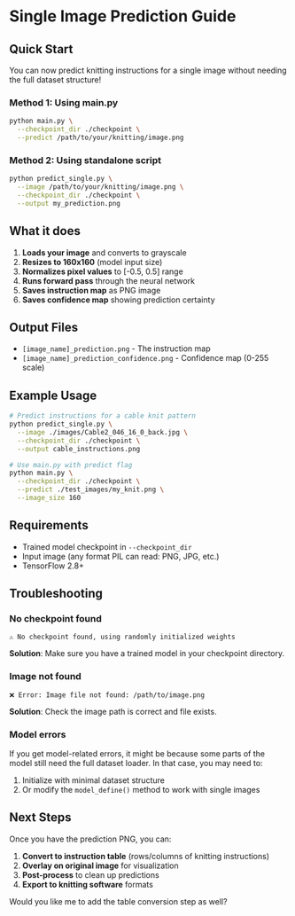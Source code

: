 # Single Image Prediction Guide

## Quick Start

You can now predict knitting instructions for a single image without needing the full dataset structure!

### Method 1: Using main.py

```bash
python main.py \
  --checkpoint_dir ./checkpoint \
  --predict /path/to/your/knitting/image.png
```

### Method 2: Using standalone script

```bash
python predict_single.py \
  --image /path/to/your/knitting/image.png \
  --checkpoint_dir ./checkpoint \
  --output my_prediction.png
```

## What it does

1. **Loads your image** and converts to grayscale
2. **Resizes to 160x160** (model input size)
3. **Normalizes pixel values** to [-0.5, 0.5] range
4. **Runs forward pass** through the neural network
5. **Saves instruction map** as PNG image
6. **Saves confidence map** showing prediction certainty

## Output Files

- `[image_name]_prediction.png` - The instruction map
- `[image_name]_prediction_confidence.png` - Confidence map (0-255 scale)

## Example Usage

```bash
# Predict instructions for a cable knit pattern
python predict_single.py \
  --image ./images/Cable2_046_16_0_back.jpg \
  --checkpoint_dir ./checkpoint \
  --output cable_instructions.png

# Use main.py with predict flag
python main.py \
  --checkpoint_dir ./checkpoint \
  --predict ./test_images/my_knit.png \
  --image_size 160
```

## Requirements

- Trained model checkpoint in `--checkpoint_dir`
- Input image (any format PIL can read: PNG, JPG, etc.)
- TensorFlow 2.8+

## Troubleshooting

### No checkpoint found
```
⚠️ No checkpoint found, using randomly initialized weights
```
**Solution**: Make sure you have a trained model in your checkpoint directory.

### Image not found
```
❌ Error: Image file not found: /path/to/image.png
```
**Solution**: Check the image path is correct and file exists.

### Model errors
If you get model-related errors, it might be because some parts of the model still need the full dataset loader. In that case, you may need to:

1. Initialize with minimal dataset structure
2. Or modify the `model_define()` method to work with single images

## Next Steps

Once you have the prediction PNG, you can:

1. **Convert to instruction table** (rows/columns of knitting instructions)
2. **Overlay on original image** for visualization
3. **Post-process** to clean up predictions
4. **Export to knitting software** formats

Would you like me to add the table conversion step as well?
